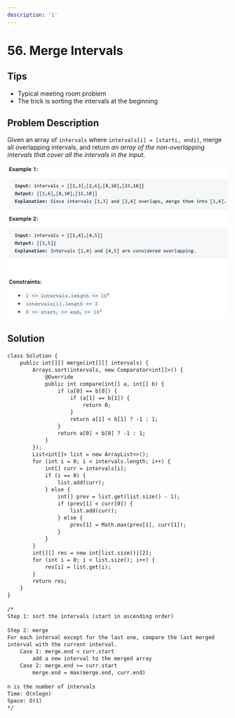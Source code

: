 ```yaml
---
description: '1'
---
```


# 56. Merge Intervals

## Tips

* Typical meeting room problem
* The trick is sorting the intervals at the beginning

## Problem Description

Given an array of `intervals` where `intervals[i] = [starti, endi]`, merge all overlapping intervals, and return _an array of the non-overlapping intervals that cover all the intervals in the input_.

![](../.gitbook/assets/image%20%2825%29.png)

## Solution

```text
class Solution {
    public int[][] merge(int[][] intervals) {
        Arrays.sort(intervals, new Comparator<int[]>() {
            @Override
            public int compare(int[] a, int[] b) {
                if (a[0] == b[0]) {
                    if (a[1] == b[1]) {
                        return 0;
                    }
                    return a[1] < b[1] ? -1 : 1;
                }
                return a[0] < b[0] ? -1 : 1;
            }
        });
        List<int[]> list = new ArrayList<>();
        for (int i = 0; i < intervals.length; i++) {
            int[] curr = intervals[i];
            if (i == 0) {
                list.add(curr);
            } else {
                int[] prev = list.get(list.size() - 1);
                if (prev[1] < curr[0]) {
                    list.add(curr);
                } else {
                    prev[1] = Math.max(prev[1], curr[1]);
                }
            }
        }
        int[][] res = new int[list.size()][2];
        for (int i = 0; i < list.size(); i++) {
            res[i] = list.get(i);
        }
        return res;
    }
}

/*
Step 1: sort the intervals (start in ascending order)

Step 2: merge
For each interval except for the last one, compare the last merged interval with the current interval.
    Case 1: merge.end < curr.start
        add a new interval to the merged array
    Case 2: merge.end >= curr.start
        merge.end = max(merge.end, curr.end)

n is the number of intervals
Time: O(nlogn)
Space: O(1)
*/
```

